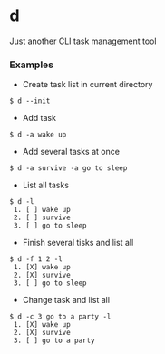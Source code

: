 # d
Just another CLI task management tool

### Examples
- Create task list in current directory
```
$ d --init
```
- Add task
```
$ d -a wake up
```
- Add several tasks at once
```
$ d -a survive -a go to sleep
```
- List all tasks
```
$ d -l
 1. [ ] wake up
 2. [ ] survive
 3. [ ] go to sleep
```
- Finish several tisks and list all
```
$ d -f 1 2 -l
 1. [X] wake up
 2. [X] survive
 3. [ ] go to sleep
```
- Change task and list all
```
$ d -c 3 go to a party -l
 1. [X] wake up
 2. [X] survive
 3. [ ] go to a party
```
